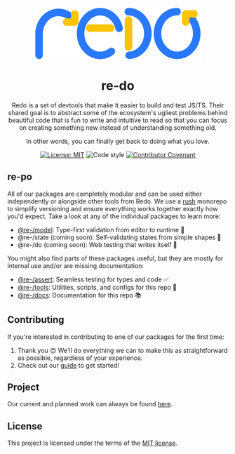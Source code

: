 <div align="center">
  <img src="./pkgs/docs/static/img/logo.svg" height="120px" />
  <h1>re-do</h1>
</div>
<div align="center">

Redo is a set of devtools that make it easier to build and test JS/TS. Their shared goal is to abstract some of the ecosystem's ugliest problems behind beautiful code that is fun to write and intuitive to read so that you can focus on creating something new instead of understanding something old.

In other words, you can finally get back to doing what you love.

[![License: MIT](https://img.shields.io/badge/License-MIT-yellow.svg)](https://opensource.org/licenses/MIT)
![Code style](https://img.shields.io/badge/code_style-prettier-ff69b4.svg)
[![Contributor Covenant](https://img.shields.io/badge/Contributor%20Covenant-v2.0%20adopted-ff69b4.svg)](code-of-conduct.md)

</div>

## re-po

All of our packages are completely modular and can be used either independently or alongside other tools from Redo. We use a [rush](https://rushjs.io) monorepo to simplify versioning and ensure everything works together exactly how you'd expect. Take a look at any of the individual packages to learn more:

-   [@re-/model](pkgs/model): Type-first validation from editor to runtime 🧬
-   @re-/state (coming soon): Self-validating states from simple shapes 🧮
-   @re-/do (coming soon): Web testing that writes itself 🤖

You might also find parts of these packages useful, but they are mostly for internal use and/or are missing documentation:

-   [@re-/assert](pkgs/assert): Seamless testing for types and code ✅
-   [@re-/tools](pkgs/tools): Utilities, scripts, and configs for this repo 🧰
-   [@re-/docs](pkgs/docs): Documentation for this repo 📚

## Contributing

If you're interested in contributing to one of our packages for the first time:

1. Thank you 😍 We'll do everything we can to make this as straightforward as possible, regardless of your experience.
2. Check out our [guide](/CONTRIBUTING.md) to get started!

## Project

Our current and planned work can always be found [here](https://github.com/re-do/re-po/projects/1).

## License

This project is licensed under the terms of the
[MIT license](/LICENSE).
